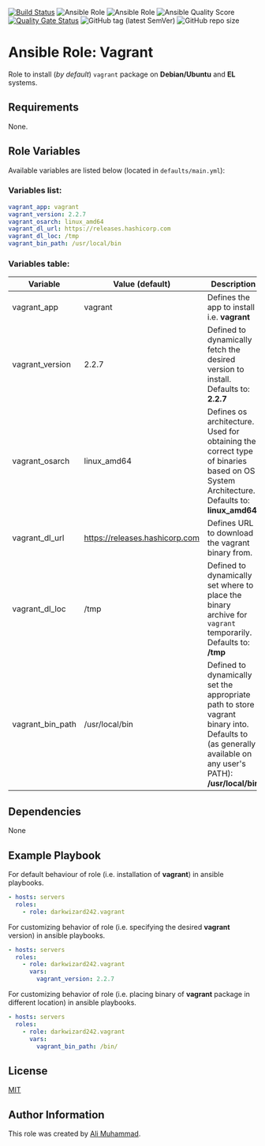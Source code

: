 [![Build Status](https://travis-ci.com/darkwizard242/ansible-role-vagrant.svg?branch=master)](https://travis-ci.com/darkwizard242/ansible-role-vagrant) ![Ansible Role](https://img.shields.io/ansible/role/43055?color=dark%20green%20) ![Ansible Role](https://img.shields.io/ansible/role/d/43055?label=role%20downloads) ![Ansible Quality Score](https://img.shields.io/ansible/quality/43055?label=ansible%20quality%20score) [![Quality Gate Status](https://sonarcloud.io/api/project_badges/measure?project=ansible-role-vagrant&metric=alert_status)](https://sonarcloud.io/dashboard?id=ansible-role-vagrant) ![GitHub tag (latest SemVer)](https://img.shields.io/github/tag/darkwizard242/ansible-role-vagrant?label=release) ![GitHub repo size](https://img.shields.io/github/repo-size/darkwizard242/ansible-role-vagrant?color=orange&style=flat-square)

# Ansible Role: Vagrant

Role to install (_by default_) `vagrant` package on **Debian/Ubuntu** and **EL** systems.

## Requirements

None.

## Role Variables

Available variables are listed below (located in `defaults/main.yml`):

### Variables list:

```yaml
vagrant_app: vagrant
vagrant_version: 2.2.7
vagrant_osarch: linux_amd64
vagrant_dl_url: https://releases.hashicorp.com
vagrant_dl_loc: /tmp
vagrant_bin_path: /usr/local/bin
```

### Variables table:

Variable         | Value (default)                  | Description
---------------- | -------------------------------- | ---------------------------------------------------------------------------------------------------------------------------------------------------------
vagrant_app      | vagrant                          | Defines the app to install i.e. **vagrant**
vagrant_version  | 2.2.7                            | Defined to dynamically fetch the desired version to install. Defaults to: **2.2.7**
vagrant_osarch   | linux_amd64                      | Defines os architecture. Used for obtaining the correct type of binaries based on OS System Architecture. Defaults to: **linux_amd64**
vagrant_dl_url   | <https://releases.hashicorp.com> | Defines URL to download the vagrant binary from.
vagrant_dl_loc   | /tmp                             | Defined to dynamically set where to place the binary archive for `vagrant` temporarily. Defaults to: **/tmp**
vagrant_bin_path | /usr/local/bin                   | Defined to dynamically set the appropriate path to store vagrant binary into. Defaults to (as generally available on any user's PATH): **/usr/local/bin**

## Dependencies

None

## Example Playbook

For default behaviour of role (i.e. installation of **vagrant**) in ansible playbooks.

```yaml
- hosts: servers
  roles:
    - role: darkwizard242.vagrant
```

For customizing behavior of role (i.e. specifying the desired **vagrant** version) in ansible playbooks.

```yaml
- hosts: servers
  roles:
    - role: darkwizard242.vagrant
      vars:
        vagrant_version: 2.2.7
```

For customizing behavior of role (i.e. placing binary of **vagrant** package in different location) in ansible playbooks.

```yaml
- hosts: servers
  roles:
    - role: darkwizard242.vagrant
      vars:
        vagrant_bin_path: /bin/
```

## License

[MIT](https://github.com/darkwizard242/ansible-role-vagrant/blob/master/LICENSE)

## Author Information

This role was created by [Ali Muhammad](https://www.linkedin.com/in/ali-muhammad-759791130/).
